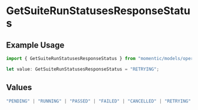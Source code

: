 # GetSuiteRunStatusesResponseStatus

## Example Usage

```typescript
import { GetSuiteRunStatusesResponseStatus } from "momentic/models/operations";

let value: GetSuiteRunStatusesResponseStatus = "RETRYING";
```

## Values

```typescript
"PENDING" | "RUNNING" | "PASSED" | "FAILED" | "CANCELLED" | "RETRYING" | "WAITING_FOR_USER"
```